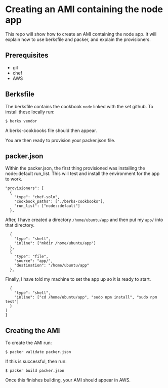 # Creating an AMI containing the node app

This repo will show how to create an AMI containing the node app. It will explain how to use berksfile and packer, and explain the provisioners.

## Prerequisites

- git
- chef
- AWS

## Berksfile

The berksfile contains the cookbook `node` linked with the set github.
To install these locally run:
```
$ berks vendor
```

A berks-cookbooks file should then appear.

You are then ready to provision your packer.json file.

## packer.json

Within the packer.json, the first thing provisioned was installing the node::default run_list.
This will test and install the environment for the app to work.
```
"provisioners": [
  {
    "type": "chef-solo",
    "cookbook_paths": ["./berks-cookbooks"],
    "run_list": ["node::default"]
  },
```

After, I have created a directory `/home/ubuntu/app` and then put my `app/` into that directory.
```
  {
    "type": "shell",
    "inline": ["mkdir /home/ubuntu/app"]
  },
  {
    "type": "file",
    "source": "app/",
    "destination": "/home/ubuntu/app"
  },
```

Finally, I have told my machine to set the app up so it is ready to start.
```
  {
    "type": "shell",
    "inline": ["cd /home/ubuntu/app", "sudo npm install", "sudo npm test"]
  }
]
}
```

## Creating the AMI

To create the AMI run:
```
$ packer validate packer.json
```
If this is successful, then run:
```
$ packer build packer.json
```
Once this finishes building, your AMI should appear in AWS.
